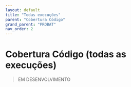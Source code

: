 ```yaml
---
layout: default
title: "Todas execuções"
parent: "Cobertura Código"
grand_parent: "PROBAT"
nav_order: 2
---
```


# Cobertura Código (todas as execuções)

> EM DESENVOLVIMENTO
